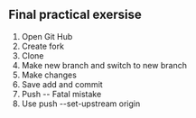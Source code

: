 ## Final practical exersise

1. Open Git Hub
2. Create fork
3. Clone 
4. Make new branch and switch to new branch
5. Make changes
6. Save add and commit
7. Push -- Fatal mistake
8. Use push --set-upstream origin


